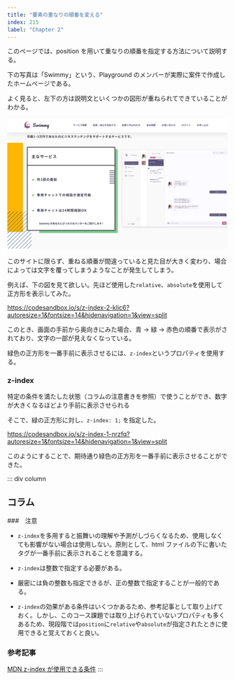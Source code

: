 ```yaml
---
title: "要素の重なりの順番を変える"
index: 215
label: "Chapter 2"
---
```


このページでは、position を用いて重なりの順番を指定する方法について説明する。

下の写真は「Swimmy」という、Playground のメンバーが実際に案件で作成したホームページである。

よく見ると、左下の方は説明文といくつかの図形が重ねられてできていることがわかる。

![](./images/swimmy.png)

このサイトに限らず、重ねる順番が間違っていると見た目が大きく変わり、場合によっては文字を覆ってしまうようなことが発生してしまう。

例えば、下の図を見て欲しい。先ほど使用した`relative`、`absolute`を使用して正方形を表示してみた。

https://codesandbox.io/s/z-index-2-klic6?autoresize=1&fontsize=14&hidenavigation=1&view=split

このとき、画面の手前から奥向きにみた場合、青 → 緑 → 赤色の順番で表示がされており、文字の一部が見えなくなっている。

緑色の正方形を一番手前に表示させるには、`z-index`というプロパティを使用する。

### z-index

特定の条件を満たした状態（コラムの注意書きを参照）で使うことができ、数字が大きくなるほどより手前に表示させられる

そこで、緑の正方形に対し、`z-index: 1;` を指定した。

https://codesandbox.io/s/z-index-1-nrzfq?autoresize=1&fontsize=14&hidenavigation=1&view=split

このようにすることで、期待通り緑色の正方形を一番手前に表示させることができた。

::: div column

## コラム

###　注意

- `z-index`を多用すると振舞いの理解や予測がしづらくなるため、使用しなくても影響がない場合は使用しない。原則として、html ファイルの下に書いたタグが一番手前に表示されることを意識する。

- `z-index`は整数で指定する必要がある。

- 厳密には負の整数も指定できるが、正の整数で指定することが一般的である。

- `z-index`の効果がある条件はいくつかあるため、参考記事として取り上げておく。しかし、このコース課題では取り上げられていないプロパティも多くあるため、現段階では`position`に`relative`や`absolute`が指定されたときに使用できると覚えておくと良い。

### 参考記事

[MDN z-index が使用できる条件](https://developer.mozilla.org/ja/docs/Web/CSS/CSS_Positioning/Understanding_z_index/The_stacking_context)
:::
